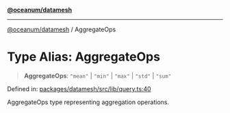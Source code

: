 [**@oceanum/datamesh**](../README.md)

***

[@oceanum/datamesh](../README.md) / AggregateOps

# Type Alias: AggregateOps

> **AggregateOps**: `"mean"` \| `"min"` \| `"max"` \| `"std"` \| `"sum"`

Defined in: [packages/datamesh/src/lib/query.ts:40](https://github.com/oceanum-io/oceanum-js/blob/4449d4b3fac355094039d4392e96edf8345b7153/packages/datamesh/src/lib/query.ts#L40)

AggregateOps type representing aggregation operations.
